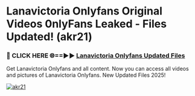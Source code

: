 # Lanavictoria Onlyfans Original Videos 0nlyFans Leaked - Files Updated! (akr21)

<h3>🔴 CLICK HERE 🌐==►► <a href="https://tinyurl.com/2m67pmp6" rel="nofollow">Lanavictoria Onlyfans Updated Files</a></h3>

Get Lanavictoria Onlyfans and all content. Now you can access all videos and pictures of Lanavictoria Onlyfans. New Updated Files 2025!

[![akr21](https://i.imgur.com/H4QAA4z.gif)](https://tinyurl.com/2m67pmp6)